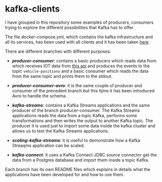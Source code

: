 # kafka-clients
I have grouped in this repository some examples of producers, consumers trying to explore the different possibilities that Kafka has to offer. 

The file docker-compose.yml, which contains the kafka infrastructure and all its services, has been used with all clients and it has been taken [here](https://github.com/confluentinc/cp-all-in-one/blob/7.4.0-post/cp-all-in-one/docker-compose.yml) .

There are different branches with different purposes:

- ***producer-consumer***: contains a basic producers which reads data from which receives IOT data from [this api](https://digitransit.fi/en/developers/apis/4-realtime-api/vehicle-positions/) and produces the events to the topic `vehicle-positions` and  a basic consumer which reads the data from the same topic and prints them to the stdout.

- ***producer-consumer-avro***: it is the same couple of producer and consumer of the precedent branch but this tijme it has been introduced Avro to handle the schema.

- ***kafka-streams***: contains a Kafka Streams applications and the same producer of the branch producer-consumer. The Kafka Streams applications reads the data from a topic Kafka, performs some transformations and then writes the output to another Kafka topic. The producer it is used just to import some data inside the kafka cluster and allows us to test the Kafka Streams applications.

- ***scaling-kafka-streams***: it is useful to demonstrate how a Kafka Streaqms application can be scaled.

- ***kafka-connect***: it uses a Kafka Connect JDBC source connector get the data from a Postgres database and import them inside a topic Kafka. 

Each branch has its own README files which explains in details what the applications have been developed for and how to use them.

